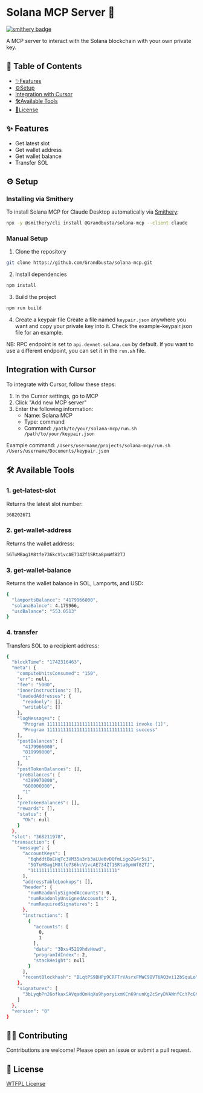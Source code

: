 # Solana MCP Server 🌱

[![smithery badge](https://smithery.ai/badge/@Grandbusta/solana-mcp)](https://smithery.ai/server/@Grandbusta/solana-mcp)

A MCP server to interact with the Solana blockchain with your own private key.

## 📖 Table of Contents
- [✨Features](#-features)
- [⚙️Setup](#️-setup)
- [Integration with Cursor](#integration-with-cursor)
- [🛠️Available Tools](#️-available-tools)
- [🔖License](#️-license)

## ✨ Features

- Get latest slot
- Get wallet address
- Get wallet balance
- Transfer SOL

## ⚙️ Setup

### Installing via Smithery

To install Solana MCP for Claude Desktop automatically via [Smithery](https://smithery.ai/server/@Grandbusta/solana-mcp):

```bash
npx -y @smithery/cli install @Grandbusta/solana-mcp --client claude
```

### Manual Setup

1. Clone the repository
```bash
git clone https://github.com/Grandbusta/solana-mcp.git
```

2. Install dependencies
```bash
npm install
```

3. Build the project
```bash
npm run build
```

4. Create a keypair file
Create a file named `keypair.json` anywhere you want and copy your private key into it. Check the example-keypair.json file for an example.

NB: RPC endpoint is set to `api.devnet.solana.com` by default. If you want to use a different endpoint, you can set it in the `run.sh` file.

## Integration with Cursor

To integrate with Cursor, follow these steps:

1. In the Cursor settings, go to MCP
2. Click "Add new MCP server"
3. Enter the following information:
   - Name: Solana MCP
   - Type: command
   - Command: ```/path/to/your/solana-mcp/run.sh /path/to/your/keypair.json```

Example command: ```/Users/username/projects/solana-mcp/run.sh /Users/username/Documents/keypair.json```


## 🛠️ Available Tools

### 1. get-latest-slot
Returns the latest slot number:

```bash
368202671
```

### 2. get-wallet-address
Returns the wallet address:

```bash
5GTuMBag1M8tfe736kcV1vcAE734Zf1SRta8pmWf82TJ
```

### 3. get-wallet-balance
Returns the wallet balance in SOL, Lamports, and USD:

```bash
{
  "lamportsBalance": "4179966000",
  "solanaBalnce": 4.179966,
  "usdBalance": "553.0513"
}
```

### 4. transfer
Transfers SOL to a recipient address:

```bash
{
  "blockTime": "1742316463",
  "meta": {
    "computeUnitsConsumed": "150",
    "err": null,
    "fee": "5000",
    "innerInstructions": [],
    "loadedAddresses": {
      "readonly": [],
      "writable": []
    },
    "logMessages": [
      "Program 11111111111111111111111111111111 invoke [1]",
      "Program 11111111111111111111111111111111 success"
    ],
    "postBalances": [
      "4179966000",
      "819999000",
      "1"
    ],
    "postTokenBalances": [],
    "preBalances": [
      "4399970000",
      "600000000",
      "1"
    ],
    "preTokenBalances": [],
    "rewards": [],
    "status": {
      "Ok": null
    }
  },
  "slot": "368211978",
  "transaction": {
    "message": {
      "accountKeys": [
        "6qhddtBoEHqTc3VM35a3rb3aLUe6vDQfmLigo2G4r5s1",
        "5GTuMBag1M8tfe736kcV1vcAE734Zf1SRta8pmWf82TJ",
        "11111111111111111111111111111111"
      ],
      "addressTableLookups": [],
      "header": {
        "numReadonlySignedAccounts": 0,
        "numReadonlyUnsignedAccounts": 1,
        "numRequiredSignatures": 1
      },
      "instructions": [
        {
          "accounts": [
            0,
            1
          ],
          "data": "3Bxs452Q9hdvHuwd",
          "programIdIndex": 2,
          "stackHeight": null
        }
      ],
      "recentBlockhash": "BLqtPS9BHPp9CRFTrVAsrxFMWC98VTUAQ3vi12bSquLo"
    },
    "signatures": [
      "3bLyqbPn26ofkaxSAVqadQnHqXu9hyoryixmKCn69nunKg2cSryDVAWnfCcYPcGtjSmXcMHfrzc3bw25zFTabXvs"
    ]
  },
  "version": "0"
}
```


## 🧑‍💻 Contributing

Contributions are welcome! Please open an issue or submit a pull request.

## 🔖 License

[WTFPL License](https://www.wtfpl.net/about/)

